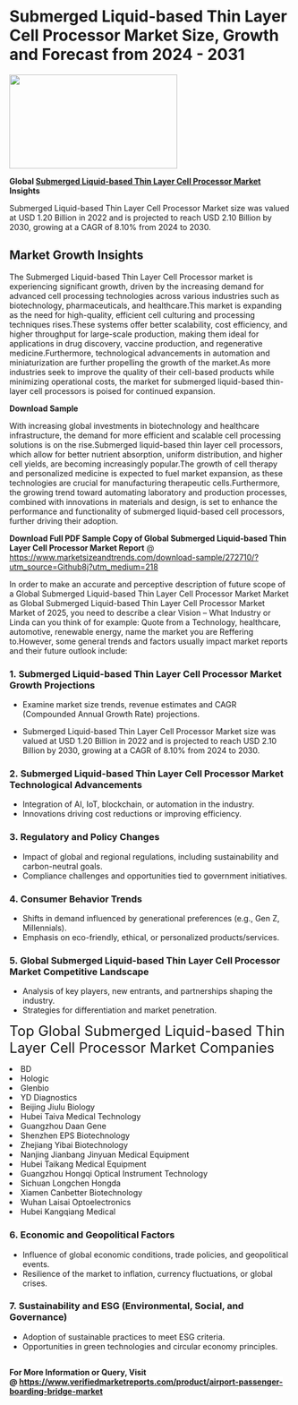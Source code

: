 <H1>Submerged Liquid-based Thin Layer Cell Processor Market Size, Growth and Forecast from 2024 - 2031</H1><img class="aligncenter size-medium wp-image-584254" src="https://thirdeyenews.in/wp-content/uploads/2024/09/Global-Market-Research-300x168.jpeg" alt="" width="300" height="168" /><p><strong>Global&nbsp;<a href="https://www.marketsizeandtrends.com/download-sample/272710/?utm_source=Github8j?utm_medium=218">Submerged Liquid-based Thin Layer Cell Processor Market</a> Insights</strong></p><p>Submerged Liquid-based Thin Layer Cell Processor Market size was valued at USD 1.20 Billion in 2022 and is projected to reach USD 2.10 Billion by 2030, growing at a CAGR of 8.10% from 2024 to 2030.</p><p><h2>Market Growth Insights</h2> <p>The Submerged Liquid-based Thin Layer Cell Processor market is experiencing significant growth, driven by the increasing demand for advanced cell processing technologies across various industries such as biotechnology, pharmaceuticals, and healthcare.This market is expanding as the need for high-quality, efficient cell culturing and processing techniques rises.These systems offer better scalability, cost efficiency, and higher throughput for large-scale production, making them ideal for applications in drug discovery, vaccine production, and regenerative medicine.Furthermore, technological advancements in automation and miniaturization are further propelling the growth of the market.As more industries seek to improve the quality of their cell-based products while minimizing operational costs, the market for submerged liquid-based thin-layer cell processors is poised for continued expansion.</p> <p><strong>Download Sample</strong></p> <p>With increasing global investments in biotechnology and healthcare infrastructure, the demand for more efficient and scalable cell processing solutions is on the rise.Submerged liquid-based thin layer cell processors, which allow for better nutrient absorption, uniform distribution, and higher cell yields, are becoming increasingly popular.The growth of cell therapy and personalized medicine is expected to fuel market expansion, as these technologies are crucial for manufacturing therapeutic cells.Furthermore, the growing trend toward automating laboratory and production processes, combined with innovations in materials and design, is set to enhance the performance and functionality of submerged liquid-based cell processors, further driving their adoption.</p> <p><span class=""><strong>Download Full PDF Sample Copy of Global Submerged Liquid-based Thin Layer Cell Processor Market Report</strong> @ <a href="https://www.marketsizeandtrends.com/download-sample/272710/?utm_source=Github8j?utm_medium=218" target="_blank">https://www.marketsizeandtrends.com/download-sample/272710/?utm_source=Github8j?utm_medium=218</a></span></p><p>In order to make an accurate and perceptive description of future scope of a Global&nbsp;Submerged Liquid-based Thin Layer Cell Processor Market Market as Global&nbsp;Submerged Liquid-based Thin Layer Cell Processor Market Market of 2025, you need to describe a clear Vision &ndash; What Industry or Linda can you think of for example: Quote from a Technology, healthcare, automotive, renewable energy, name the market you are Reffering to.However, some general trends and factors usually impact market reports and their future outlook include:</p><h3>1.&nbsp;<strong>Submerged Liquid-based Thin Layer Cell Processor Market Growth Projections</strong></h3><ul><li>Examine market size trends, revenue estimates and CAGR (Compounded Annual Growth Rate) projections.</li><li><p>Submerged Liquid-based Thin Layer Cell Processor Market size was valued at USD 1.20 Billion in 2022 and is projected to reach USD 2.10 Billion by 2030, growing at a CAGR of 8.10% from 2024 to 2030.</p></li></ul><h3>2.&nbsp;<strong>Submerged Liquid-based Thin Layer Cell Processor Market Technological Advancements</strong></h3><ul><li>Integration of AI, IoT, blockchain, or automation in the industry.</li><li>Innovations driving cost reductions or improving efficiency.</li></ul><h3>3.&nbsp;<strong>Regulatory and Policy Changes</strong></h3><ul><li>Impact of global and regional regulations, including sustainability and carbon-neutral goals.</li><li>Compliance challenges and opportunities tied to government initiatives.</li></ul><h3>4.&nbsp;<strong>Consumer Behavior Trends</strong></h3><ul><li>Shifts in demand influenced by generational preferences (e.g., Gen Z, Millennials).</li><li>Emphasis on eco-friendly, ethical, or personalized products/services.</li></ul><h3>5.&nbsp;<strong>Global Submerged Liquid-based Thin Layer Cell Processor Market Competitive Landscape</strong></h3><ul><li>Analysis of key players, new entrants, and partnerships shaping the industry.</li><li>Strategies for differentiation and market penetration.</li></ul><p data-pm-slice="1 1 []"><span style="color: inherit; font-family: inherit; font-size: 25px;">Top Global Submerged Liquid-based Thin Layer Cell Processor Market Companies</span></p><div class="" data-test-id=""><p><li>BD</li><li> Hologic</li><li> Glenbio</li><li> YD Diagnostics</li><li> Beijing Jiulu Biology</li><li> Hubei Taiva Medical Technology</li><li> Guangzhou Daan Gene</li><li> Shenzhen EPS Biotechnology</li><li> Zhejiang Yibai Biotechnology</li><li> Nanjing Jianbang Jinyuan Medical Equipment</li><li> Hubei Taikang Medical Equipment</li><li> Guangzhou Hongqi Optical Instrument Technology</li><li> Sichuan Longchen Hongda</li><li> Xiamen Canbetter Biotechnology</li><li> Wuhan Laisai Optoelectronics</li><li> Hubei Kangqiang Medical</li></p></div><h3>6.&nbsp;<strong>Economic and Geopolitical Factors</strong></h3><ul><li>Influence of global economic conditions, trade policies, and geopolitical events.</li><li>Resilience of the market to inflation, currency fluctuations, or global crises.</li></ul><h3>7.&nbsp;<strong>Sustainability and ESG (Environmental, Social, and Governance)</strong></h3><ul><li>Adoption of sustainable practices to meet ESG criteria.</li><li>Opportunities in green technologies and circular economy principles.</li></ul><h2><strong style="font-size: 14px;">For More Information or Query, Visit @&nbsp;</strong><a style="background-color: #ffffff; font-size: 14px;" href="https://www.marketsizeandtrends.com/report/submerged-liquid-based-thin-layer-cell-processor-market/" target="_blank">https://www.verifiedmarketreports.com/product/airport-passenger-boarding-bridge-market</a></h2>